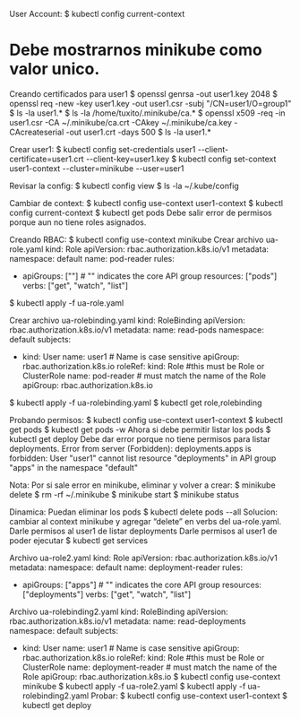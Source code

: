 
User Account:
$ kubectl config current-context
# Debe mostrarnos minikube como valor unico.

Creando certificados para user1
$ openssl genrsa -out user1.key 2048
$ openssl req -new -key user1.key -out user1.csr -subj "/CN=user1/O=group1"
$ ls -la user1.*
$ ls -la /home/tuxito/.minikube/ca.*
$ openssl x509 -req -in user1.csr -CA ~/.minikube/ca.crt -CAkey ~/.minikube/ca.key -CAcreateserial -out user1.crt -days 500
$ ls -la user1.*

Crear user1:
$ kubectl config set-credentials user1 --client-certificate=user1.crt --client-key=user1.key
$ kubectl config set-context user1-context --cluster=minikube --user=user1

Revisar la config:
$ kubectl config view
$ ls -la ~/.kube/config

Cambiar de context:
$ kubectl config use-context user1-context
$ kubectl config current-context
$ kubectl get pods
Debe salir error de permisos porque aun no tiene roles asignados.

Creando RBAC:
$ kubectl config use-context minikube
Crear archivo ua-role.yaml 
kind: Role
apiVersion: rbac.authorization.k8s.io/v1
metadata:
  namespace: default
  name: pod-reader
rules:
- apiGroups: [""] # "" indicates the core API group
  resources: ["pods"]
  verbs: ["get", "watch", "list"]

$ kubectl apply -f ua-role.yaml

Crear archivo ua-rolebinding.yaml
kind: RoleBinding
apiVersion: rbac.authorization.k8s.io/v1
metadata:
  name: read-pods
  namespace: default
subjects:
- kind: User
  name: user1 # Name is case sensitive
  apiGroup: rbac.authorization.k8s.io
roleRef:
  kind: Role #this must be Role or ClusterRole
  name: pod-reader # must match the name of the Role
  apiGroup: rbac.authorization.k8s.io


$ kubectl apply -f ua-rolebinding.yaml
$ kubectl get role,rolebinding

Probando permisos:
$ kubectl config use-context user1-context
$ kubectl get pods
$ kubectl get pods -w
Ahora si debe permitir listar los pods
$ kubectl get deploy
Debe dar error porque no tiene permisos para listar deployments.
Error from server (Forbidden): deployments.apps is forbidden: User "user1" cannot list resource "deployments" in API group "apps" in the namespace "default"

Nota: Por si sale error en minikube, eliminar y volver a crear:
$ minikube delete
$ rm -rf ~/.minikube
$ minikube start
$ minikube status

Dinamica:
Puedan eliminar los pods $ kubectl delete pods --all
Solucion: cambiar al context minikube y agregar “delete” en verbs del ua-role.yaml.
Darle permisos al user1 de listar deployments
Darle permisos al user1 de poder ejecutar $ kubectl get services

Archivo ua-role2.yaml
kind: Role
apiVersion: rbac.authorization.k8s.io/v1
metadata:
  namespace: default
  name: deployment-reader
rules:
- apiGroups: ["apps"] # "" indicates the core API group
  resources: ["deployments"]
  verbs: ["get", "watch", "list"]

Archivo ua-rolebinding2.yaml
kind: RoleBinding
apiVersion: rbac.authorization.k8s.io/v1
metadata:
  name: read-deployments
  namespace: default
subjects:
- kind: User
  name: user1 # Name is case sensitive
  apiGroup: rbac.authorization.k8s.io
roleRef:
  kind: Role #this must be Role or ClusterRole
  name: deployment-reader # must match the name of the Role
  apiGroup: rbac.authorization.k8s.io
$ kubectl config use-context minikube
$ kubectl apply -f ua-role2.yaml
$ kubectl apply -f ua-rolebinding2.yaml
Probar:
$ kubectl config use-context user1-context
$ kubectl get deploy
